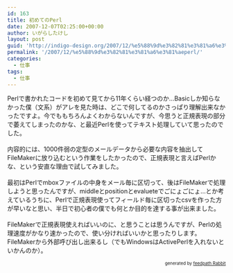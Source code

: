 ```yaml
---
id: 163
title: 初めてのPerl
date: 2007-12-07T02:25:00+00:00
author: いがらしたけし
layout: post
guid: 'http://indigo-design.org/2007/12/%e5%88%9d%e3%82%81%e3%81%a6%e3%81%aeperl/'
permalink: '/2007/12/%e5%88%9d%e3%82%81%e3%81%a6%e3%81%aeperl/'
categories:
  - 仕事
tags:
  - 仕事
---
```

Perlで書かれたコードを初めて見てから11年くらい経つのか…Basicしか知らなかった僕（文系）がアレを見た時は、どこで何してるのかさっぱり理解出来なかったですよ。今でももちろんよくわからないんですが、今思うと正規表現の部分で萎えてしまったのかな、と最近Perlを使ってテキスト処理していて思ったのでした。<br /><br />内容的には、1000件弱の定型のメールデータから必要な内容を抽出してFileMakerに放り込むという作業をしたかったので、正規表現と言えばPerlかな、という安直な理由で試してみました。<br /><br />最初はPerlでmboxファイルの中身をメール毎に区切って、後はFileMakerで処理しようと思ったんですが、middleとpositionとevalueteでごにょごにょ…とか考えているうちに、Perlで正規表現使ってフィールド毎に区切ったcsvを作った方が早いなと思い、半日で初心者の僕でも何とか目的を達する事が出来ました。<br /><br />FileMakerで正規表現使えればいいのに、と思うことは思うんですが、Perlの処理速度がかなり速かったので、使い分ければいいかと思ったりします。FileMakerから外部呼び出し出来るし（でもWindowsはActivePerlを入れないといかんのか）。<!--feedpath info start--><div style="text-align: right;font-size: 10px">&nbsp;&nbsp;<span>generated by <a href="http://feedpath.jp" title="feedpath Rabbit" target="_blank">feedpath Rabbit</a></span></div><!--feedpath info end-->
